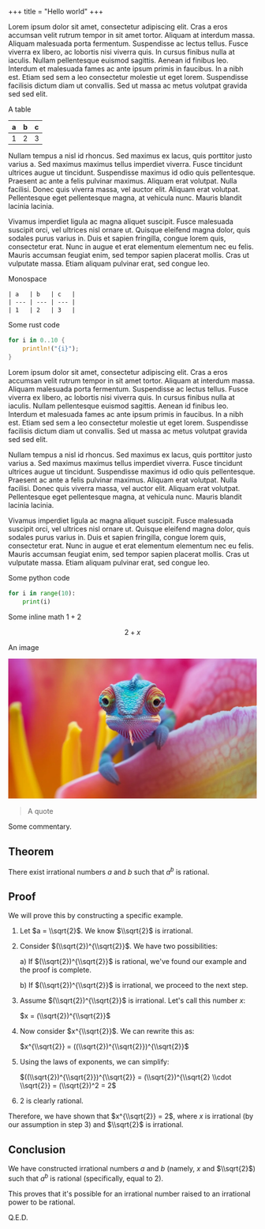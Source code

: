 +++
title = "Hello world"
+++

Lorem ipsum dolor sit amet, consectetur adipiscing elit. Cras a eros accumsan velit rutrum tempor in sit amet tortor. Aliquam at interdum massa. Aliquam malesuada porta fermentum. Suspendisse ac lectus tellus. Fusce viverra ex libero, ac lobortis nisi viverra quis. In cursus finibus nulla at iaculis. Nullam pellentesque euismod sagittis. Aenean id finibus leo. Interdum et malesuada fames ac ante ipsum primis in faucibus. In a nibh est. Etiam sed sem a leo consectetur molestie ut eget lorem. Suspendisse facilisis dictum diam ut convallis. Sed ut massa ac metus volutpat gravida sed sed elit.

A table

| a   | b   | c   |
| --- | --- | --- |
| 1   | 2   | 3   |

Nullam tempus a nisl id rhoncus. Sed maximus ex lacus, quis porttitor justo varius a. Sed maximus maximus tellus imperdiet viverra. Fusce tincidunt ultrices augue ut tincidunt. Suspendisse maximus id odio quis pellentesque. Praesent ac ante a felis pulvinar maximus. Aliquam erat volutpat. Nulla facilisi. Donec quis viverra massa, vel auctor elit. Aliquam erat volutpat. Pellentesque eget pellentesque magna, at vehicula nunc. Mauris blandit lacinia lacinia.

Vivamus imperdiet ligula ac magna aliquet suscipit. Fusce malesuada suscipit orci, vel ultrices nisl ornare ut. Quisque eleifend magna dolor, quis sodales purus varius in. Duis et sapien fringilla, congue lorem quis, consectetur erat. Nunc in augue et erat elementum elementum nec eu felis. Mauris accumsan feugiat enim, sed tempor sapien placerat mollis. Cras ut vulputate massa. Etiam aliquam pulvinar erat, sed congue leo.

Monospace

```
| a   | b   | c   |
| --- | --- | --- |
| 1   | 2   | 3   |
```

Some rust code

```rust
for i in 0..10 {
    println!("{i}");
}
```

Lorem ipsum dolor sit amet, consectetur adipiscing elit. Cras a eros accumsan velit rutrum tempor in sit amet tortor. Aliquam at interdum massa. Aliquam malesuada porta fermentum. Suspendisse ac lectus tellus. Fusce viverra ex libero, ac lobortis nisi viverra quis. In cursus finibus nulla at iaculis. Nullam pellentesque euismod sagittis. Aenean id finibus leo. Interdum et malesuada fames ac ante ipsum primis in faucibus. In a nibh est. Etiam sed sem a leo consectetur molestie ut eget lorem. Suspendisse facilisis dictum diam ut convallis. Sed ut massa ac metus volutpat gravida sed sed elit.

Nullam tempus a nisl id rhoncus. Sed maximus ex lacus, quis porttitor justo varius a. Sed maximus maximus tellus imperdiet viverra. Fusce tincidunt ultrices augue ut tincidunt. Suspendisse maximus id odio quis pellentesque. Praesent ac ante a felis pulvinar maximus. Aliquam erat volutpat. Nulla facilisi. Donec quis viverra massa, vel auctor elit. Aliquam erat volutpat. Pellentesque eget pellentesque magna, at vehicula nunc. Mauris blandit lacinia lacinia.

Vivamus imperdiet ligula ac magna aliquet suscipit. Fusce malesuada suscipit orci, vel ultrices nisl ornare ut. Quisque eleifend magna dolor, quis sodales purus varius in. Duis et sapien fringilla, congue lorem quis, consectetur erat. Nunc in augue et erat elementum elementum nec eu felis. Mauris accumsan feugiat enim, sed tempor sapien placerat mollis. Cras ut vulputate massa. Etiam aliquam pulvinar erat, sed congue leo.

Some python code

```python
for i in range(10):
    print(i)
```

Some inline math $1+2$

$$2+x$$

An image

![A picture](image.webp)

> A quote

Some commentary.

## Theorem

There exist irrational numbers $a$ and $b$ such that $a^b$ is rational.

## Proof

We will prove this by constructing a specific example.

1. Let $a = \\sqrt{2}$. We know $\\sqrt{2}$ is irrational.

1. Consider $(\\sqrt{2})^{\\sqrt{2}}$. We have two possibilities:

   a) If $(\\sqrt{2})^{\\sqrt{2}}$ is rational, we've found our example and the proof is complete.

   b) If $(\\sqrt{2})^{\\sqrt{2}}$ is irrational, we proceed to the next step.

1. Assume $(\\sqrt{2})^{\\sqrt{2}}$ is irrational. Let's call this number $x$:

   $x = (\\sqrt{2})^{\\sqrt{2}}$

1. Now consider $x^{\\sqrt{2}}$. We can rewrite this as:

   $x^{\\sqrt{2}} = ((\\sqrt{2})^{\\sqrt{2}})^{\\sqrt{2}}$

1. Using the laws of exponents, we can simplify:

   $((\\sqrt{2})^{\\sqrt{2}})^{\\sqrt{2}} = (\\sqrt{2})^{\\sqrt{2} \\cdot \\sqrt{2}} = (\\sqrt{2})^2 = 2$

1. 2 is clearly rational.

Therefore, we have shown that $x^{\\sqrt{2}} = 2$, where $x$ is irrational (by our assumption in step 3) and $\\sqrt{2}$ is irrational.

## Conclusion

We have constructed irrational numbers $a$ and $b$ (namely, $x$ and $\\sqrt{2}$) such that $a^b$ is rational (specifically, equal to 2).

This proves that it's possible for an irrational number raised to an irrational power to be rational.

Q.E.D.
